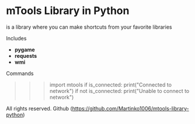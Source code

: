 # mTools Library in Python
is a library where you can
make shortcuts from your
favorite libraries

Includes
* **pygame**
* **requests**
* **wmi**

Commands
>>> import mtools
>>> if is_connected:
>>>     print("Connected to network")
>>> if not is_connected:
>>>     print("Unable to connect to network")

All rights reserved. Github (https://github.com/Martinko1006/mtools-library-python)
